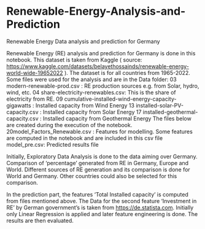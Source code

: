# Renewable-Energy-Analysis-and-Prediction
Renewable Energy Data analysis and prediction for Germany

Renewable Energy (RE) analysis and prediction for Germany is done in this notebook. This dataset is taken from Kaggle ( source: https://www.kaggle.com/datasets/belayethossainds/renewable-energy-world-wide-19652022  ). The dataset is for all countries from 1965-2022. Some files were used for the analysis and are in the Data folder: 
03 modern-renewable-prod.csv : RE production sources e.g. from Solar, hydro, wind, etc.
04 share-electricity-renewables.csv: This is the share of electricity from RE. 
09 cumulative-installed-wind-energy-capacity-gigawatts : Installed capacity from Wind Energy
13 installed-solar-PV-capacity.csv : Installed capacity from Solar Energy
17 installed-geothermal-capacity.csv : Installed capacity from Geothermal Energy
The files below are created during the execution of the notebook.
20model_Factors_Renewable.csv : Features for modelling. Some features are computed in the notebook and are included in this csv file
model_pre.csv: Predicted results file

Initially, Exploratory Data Analysis is done to the data aiming over Germany. Comparison of ‘percentage’ generated from RE in Germany, Europe and World. Different sources of RE generation and its comparison is done for World and Germany. Other countries could also be selected for this comparison.  

In the prediction part, the features ‘Total Installed capacity’ is computed from files mentioned above. The Data for the second feature ‘Investment in RE’ by German government’s is taken from https://de.statista.com. Initially only Linear Regression is applied and later feature engineering is done. The results are then evaluated.   
